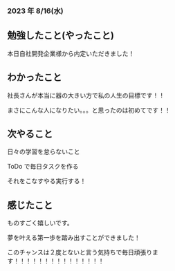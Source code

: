 ### 2023 年 8/16(水)

## 勉強したこと(やったこと)

本日自社開発企業様から内定いただきました！

## わかったこと

社長さんが本当に器の大きい方で私の人生の目標です！！

まさにこんな人になりたい。。。と思ったのは初めてです！！

## 次やること

日々の学習を怠らないこと

ToDo で毎日タスクを作る

それをこなすやる実行する！

## 感じたこと

ものすごく嬉しいです。

夢を叶える第一歩を踏み出すことができました！

このチャンスは２度とないと言う気持ちで毎日頑張ります！！！！！！！！！！！！！！！
